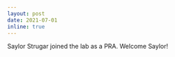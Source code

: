 ```yaml
---
layout: post
date: 2021-07-01
inline: true
---
```


Saylor Strugar joined the lab as a PRA. Welcome Saylor!

